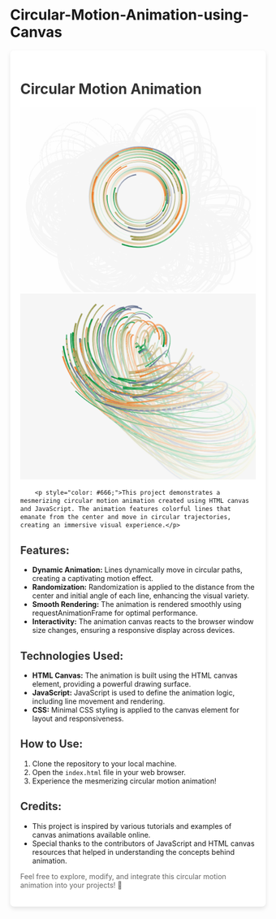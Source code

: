 # Circular-Motion-Animation-using-Canvas

<div style="max-width: 800px; margin: 0 auto; background-color: #fff; padding: 20px; border-radius: 8px; box-shadow: 0 4px 8px rgba(0, 0, 0, 0.1);">
        <h1 style="color: #333;">Circular Motion Animation</h1>
 <img src="./circular_Motion.png">
 <img src="./circular_motion1.png">
 
        <p style="color: #666;">This project demonstrates a mesmerizing circular motion animation created using HTML canvas and JavaScript. The animation features colorful lines that emanate from the center and move in circular trajectories, creating an immersive visual experience.</p>
        
   <h2 style="color: #333;">Features:</h2>
        <ul>
            <li><strong>Dynamic Animation:</strong> Lines dynamically move in circular paths, creating a captivating motion effect.</li>
            <li><strong>Randomization:</strong> Randomization is applied to the distance from the center and initial angle of each line, enhancing the visual variety.</li>
            <li><strong>Smooth Rendering:</strong> The animation is rendered smoothly using requestAnimationFrame for optimal performance.</li>
            <li><strong>Interactivity:</strong> The animation canvas reacts to the browser window size changes, ensuring a responsive display across devices.</li>
        </ul>
        <h2 style="color: #333;">Technologies Used:</h2>
        <ul>
            <li><strong>HTML Canvas:</strong> The animation is built using the HTML canvas element, providing a powerful drawing surface.</li>
            <li><strong>JavaScript:</strong> JavaScript is used to define the animation logic, including line movement and rendering.</li>
            <li><strong>CSS:</strong> Minimal CSS styling is applied to the canvas element for layout and responsiveness.</li>
        </ul>
        
   <h2 style="color: #333;">How to Use:</h2>
        <ol>
            <li>Clone the repository to your local machine.</li>
            <li>Open the <code>index.html</code> file in your web browser.</li>
            <li>Experience the mesmerizing circular motion animation!</li>
        </ol>
        
   <h2 style="color: #333;">Credits:</h2>
        <ul>
            <li>This project is inspired by various tutorials and examples of canvas animations available online.</li>
            <li>Special thanks to the contributors of JavaScript and HTML canvas resources that helped in understanding the concepts behind animation.</li>
        </ul>
        
   <p style="color: #666;">Feel free to explore, modify, and integrate this circular motion animation into your projects! 🌟</p>
    </div>
 
